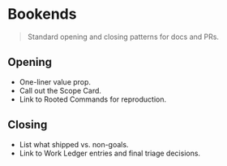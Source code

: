 # Bookends

> Standard opening and closing patterns for docs and PRs.

## Opening

- One-liner value prop.
- Call out the Scope Card.
- Link to Rooted Commands for reproduction.

## Closing

- List what shipped vs. non-goals.
- Link to Work Ledger entries and final triage decisions.
